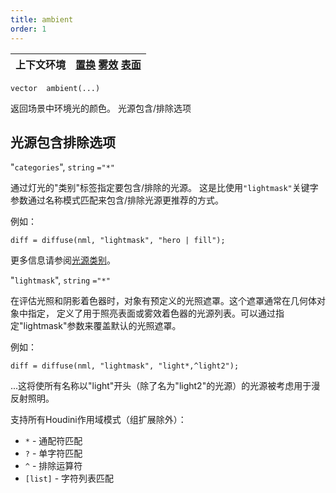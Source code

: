 ```yaml
---
title: ambient
order: 1
---
```

| 上下文环境 | [置换](../contexts/displace.html)  [雾效](../contexts/fog.html)  [表面](../contexts/surface.html) |
| --- | --- |

`vector  ambient(...)`

返回场景中环境光的颜色。
光源包含/排除选项

## 光源包含排除选项

"`categories`",
`string`
`="*"`

通过灯光的"类别"标签指定要包含/排除的光源。
这是比使用`"lightmask"`关键字参数通过名称模式匹配来包含/排除光源更推荐的方式。

例如：

```vex
diff = diffuse(nml, "lightmask", "hero | fill");

```

更多信息请参阅[光源类别](../../render/lights.html#categories)。

"`lightmask`",
`string`
`="*"`

在评估光照和阴影着色器时，对象有预定义的光照遮罩。这个遮罩通常在几何体对象中指定，
定义了用于照亮表面或雾效着色器的光源列表。可以通过指定"lightmask"参数来覆盖默认的光照遮罩。

例如：

```vex
diff = diffuse(nml, "lightmask", "light*,^light2");

```

...这将使所有名称以"light"开头（除了名为"light2"的光源）的光源被考虑用于漫反射照明。

支持所有Houdini作用域模式（组扩展除外）：

- `*` - 通配符匹配
- `?` - 单字符匹配
- `^` - 排除运算符
- `[list]` - 字符列表匹配
